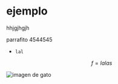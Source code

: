 # ejemplo

hhjgjhgjh

parrafito
4544545


*     lal

$$f = lalas$$

![imagen de gato](https://images.theconversation.com/files/651621/original/file-20250226-32-jxjhmy.jpg)
